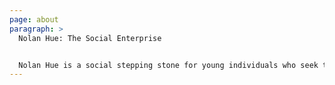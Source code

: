 ```yaml
---
page: about
paragraph: >
  Nolan Hue: The Social Enterprise 


  Nolan Hue is a social stepping stone for young individuals who seek to stimulate positive influences in professional development. A social enterprise that seeks nothing more than to cultivate a chain of successful professional development opportunities in youths through youth empowerment, and thus, Nolan Hue serves as the first non-profit organization of its kind reigning from the Twin Island States of Antigua and Barbuda. This foundation nourishes youths of numerous communities, who are eager to challenge themselves and succeed in attaining the highest social construct in professional advancement.
---
```

